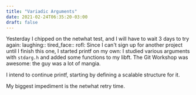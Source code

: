 ```yaml
---
title: "Variadic Arguments"
date: 2021-02-24T06:35:20-03:00
draft: false
---
```


Yesterday I chipped on the netwhat test, and I will have to wait 3 days to try again: laughing:: tired_face:: rofl:
Since I can't sign up for another project until I finish this one, I started printf on my own: I studied various arguments with `stdarg.h` and added some functions to my libft.
The Git Workshop was awesome: the guy was a lot of mangia.

I intend to continue printf, starting by defining a scalable structure for it.

My biggest impediment is the netwhat retry time.
